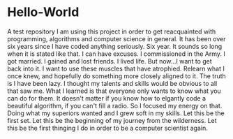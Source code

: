 # Hello-World
A test repository
I am using this project in order to get reacquainted with programming, algorithms and computer science in general. It has been over six years since I have coded anything seriously. Six year. It sounds so long when it is stated like that. I can have excuses. I commissioned in the Army. I got married. I gained and lost friends. I lived life. But now...I want to get back into it. I want to use these muscles that have atrophied. Relearn what I once knew, and hopefully do something more closely aligned to it. The truth is I have been lazy. I thought my talents and skills would be obvious to all that saw me. What I learned is that everyone only wants to know what you can do for them. It doesn't matter if you know how to elgantly code a beautiful algorithm, if you can't fill a radio. So I focused my energy on that. Doing what my superiors wanted and I grew soft in my skills. Let this be the first set. Let this be the beginning of my journey from the wilderness. Let this be the first thinging I do in order to be a computer scientist again.
